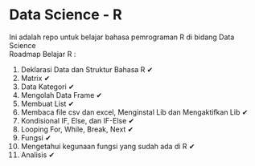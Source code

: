 # Data Science - R
Ini adalah repo untuk belajar bahasa pemrograman R di bidang Data Science
<br>
Roadmap Belajar R :
1. Deklarasi Data dan Struktur Bahasa R ✔
2. Matrix ✔
3. Data Kategori ✔
4. Mengolah Data Frame ✔
5. Membuat List ✔
6. Membaca file csv dan excel, Menginstal Lib dan Mengaktifkan Lib ✔
7. Kondisional IF, Else, dan IF-Else ✔
8. Looping For, While, Break, Next ✔
9. Fungsi ✔
10. Mengetahui kegunaan fungsi yang sudah ada di R ✔
11. Analisis ✔